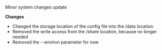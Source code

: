 Minor system changes update

**Changes**
* Changed the storage location of the config file into the /data location
* Removed the write access from the /share location, because no longer needed
* Removed the --environ parameter for now
